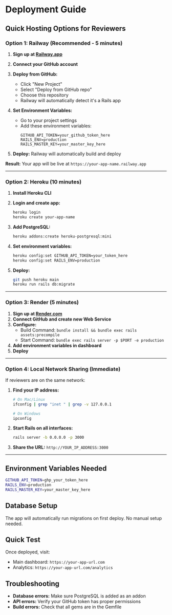 # Deployment Guide

## Quick Hosting Options for Reviewers

### Option 1: Railway (Recommended - 5 minutes)

1. **Sign up at [Railway.app](https://railway.app)**
2. **Connect your GitHub account**
3. **Deploy from GitHub:**

   - Click "New Project"
   - Select "Deploy from GitHub repo"
   - Choose this repository
   - Railway will automatically detect it's a Rails app

4. **Set Environment Variables:**

   - Go to your project settings
   - Add these environment variables:
     ```
     GITHUB_API_TOKEN=your_github_token_here
     RAILS_ENV=production
     RAILS_MASTER_KEY=your_master_key_here
     ```

5. **Deploy:** Railway will automatically build and deploy

**Result:** Your app will be live at `https://your-app-name.railway.app`

---

### Option 2: Heroku (10 minutes)

1. **Install Heroku CLI**
2. **Login and create app:**

   ```bash
   heroku login
   heroku create your-app-name
   ```

3. **Add PostgreSQL:**

   ```bash
   heroku addons:create heroku-postgresql:mini
   ```

4. **Set environment variables:**

   ```bash
   heroku config:set GITHUB_API_TOKEN=your_token_here
   heroku config:set RAILS_ENV=production
   ```

5. **Deploy:**
   ```bash
   git push heroku main
   heroku run rails db:migrate
   ```

---

### Option 3: Render (5 minutes)

1. **Sign up at [Render.com](https://render.com)**
2. **Connect GitHub and create new Web Service**
3. **Configure:**
   - Build Command: `bundle install && bundle exec rails assets:precompile`
   - Start Command: `bundle exec rails server -p $PORT -e production`
4. **Add environment variables in dashboard**
5. **Deploy**

---

### Option 4: Local Network Sharing (Immediate)

If reviewers are on the same network:

1. **Find your IP address:**

   ```bash
   # On Mac/Linux
   ifconfig | grep "inet " | grep -v 127.0.0.1

   # On Windows
   ipconfig
   ```

2. **Start Rails on all interfaces:**

   ```bash
   rails server -b 0.0.0.0 -p 3000
   ```

3. **Share the URL:** `http://YOUR_IP_ADDRESS:3000`

---

## Environment Variables Needed

```bash
GITHUB_API_TOKEN=ghp_your_token_here
RAILS_ENV=production
RAILS_MASTER_KEY=your_master_key_here
```

## Database Setup

The app will automatically run migrations on first deploy. No manual setup needed.

## Quick Test

Once deployed, visit:

- Main dashboard: `https://your-app-url.com`
- Analytics: `https://your-app-url.com/analytics`

## Troubleshooting

- **Database errors:** Make sure PostgreSQL is added as an addon
- **API errors:** Verify your GitHub token has proper permissions
- **Build errors:** Check that all gems are in the Gemfile
